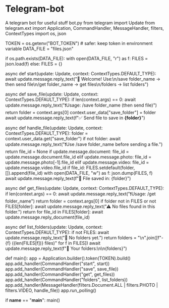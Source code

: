 # Telegram-bot
A telegram bot for useful stuff
bot.py
from telegram import Update
from telegram.ext import Application, CommandHandler, MessageHandler, filters, ContextTypes
import os, json

TOKEN = os.getenv("BOT_TOKEN")  # safer: keep token in environment variable
DATA_FILE = "files.json"

if os.path.exists(DATA_FILE):
    with open(DATA_FILE, "r") as f:
        FILES = json.load(f)
else:
    FILES = {}

async def start(update: Update, context: ContextTypes.DEFAULT_TYPE):
    await update.message.reply_text("📂 Welcome! Use:\n/save folder_name → then send file\n/get folder_name → get files\n/folders → list folders")

async def save_file(update: Update, context: ContextTypes.DEFAULT_TYPE):
    if len(context.args) == 0:
        await update.message.reply_text("❗Usage: /save folder_name (then send file)")
        return
    folder = context.args[0]
    context.user_data["save_folder"] = folder
    await update.message.reply_text(f"✅ Send file to save in **{folder}**")

async def handle_file(update: Update, context: ContextTypes.DEFAULT_TYPE):
    folder = context.user_data.get("save_folder")
    if not folder:
        await update.message.reply_text("❗Use /save folder_name before sending a file.")
        return
    file_id = None
    if update.message.document:
        file_id = update.message.document.file_id
    elif update.message.photo:
        file_id = update.message.photo[-1].file_id
    elif update.message.video:
        file_id = update.message.video.file_id
    if file_id:
        FILES.setdefault(folder, []).append(file_id)
        with open(DATA_FILE, "w") as f:
            json.dump(FILES, f)
        await update.message.reply_text(f"📌 File saved in: {folder}")

async def get_files(update: Update, context: ContextTypes.DEFAULT_TYPE):
    if len(context.args) == 0:
        await update.message.reply_text("❗Usage: /get folder_name")
        return
    folder = context.args[0]
    if folder not in FILES or not FILES[folder]:
        await update.message.reply_text("⚠ No files found in this folder.")
        return
    for file_id in FILES[folder]:
        await update.message.reply_document(file_id)

async def list_folders(update: Update, context: ContextTypes.DEFAULT_TYPE):
    if not FILES:
        await update.message.reply_text("📂 No folders yet.")
        return
    folders = "\n".join([f"- {f} ({len(FILES[f])} files)" for f in FILES])
    await update.message.reply_text(f"📁 Your folders:\n\n{folders}")

def main():
    app = Application.builder().token(TOKEN).build()
    app.add_handler(CommandHandler("start", start))
    app.add_handler(CommandHandler("save", save_file))
    app.add_handler(CommandHandler("get", get_files))
    app.add_handler(CommandHandler("folders", list_folders))
    app.add_handler(MessageHandler(filters.Document.ALL | filters.PHOTO | filters.VIDEO, handle_file))
    app.run_polling()

if __name__ == "__main__":
    main()
